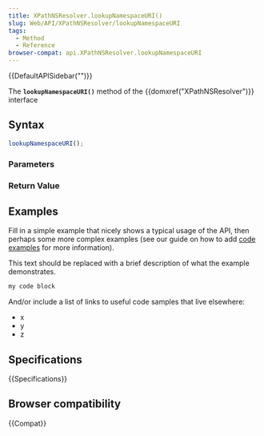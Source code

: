 ```yaml
---
title: XPathNSResolver.lookupNamespaceURI()
slug: Web/API/XPathNSResolver/lookupNamespaceURI
tags:
  - Method
  - Reference
browser-compat: api.XPathNSResolver.lookupNamespaceURI
---
```

{{DefaultAPISidebar("")}}

The **`lookupNamespaceURI()`** method of the {{domxref("XPathNSResolver")}} interface 

## Syntax

```js
lookupNamespaceURI();
```

### Parameters



### Return Value



## Examples

Fill in a simple example that nicely shows a typical usage of the API, then perhaps some more complex examples (see our guide on how to add [code examples](/en-US/docs/MDN/Contribute/Structures/Code_examples) for more information).

This text should be replaced with a brief description of what the example demonstrates.

```js
my code block
```

And/or include a list of links to useful code samples that live elsewhere:

*   x
*   y
*   z

## Specifications

{{Specifications}}

## Browser compatibility

{{Compat}}

